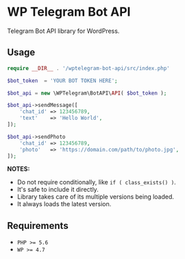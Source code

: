 # WP Telegram Bot API

Telegram Bot API library for WordPress.

## Usage

```php
require __DIR__ . '/wptelegram-bot-api/src/index.php'

$bot_token  = 'YOUR BOT TOKEN HERE';

$bot_api = new \WPTelegram\BotAPI\API( $bot_token );

$bot_api->sendMessage([
    'chat_id' => 123456789,
    'text'    => 'Hello World',
]);

$bot_api->sendPhoto
    'chat_id' => 123456789,
    'photo'   => 'https://domain.com/path/to/photo.jpg',
]);
```

**NOTES:**

-   Do not require conditionally, like `if ( class_exists() )`.
-   It's safe to include it directly.
-   Library takes care of its multiple versions being loaded.
-   It always loads the latest version.

## Requirements

-   `PHP >= 5.6`
-   `WP >= 4.7`
